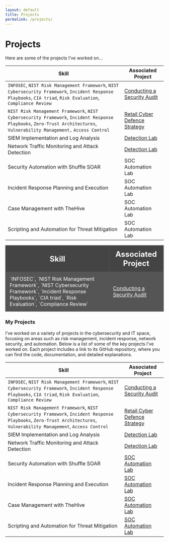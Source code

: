 ```yaml
---
layout: default
title: Projects
permalink: /projects/
---
```



# Projects
Here are some of the projects I’ve worked on...



| **Skill**                                         | Associated Project         |
|-----------------------------------------------|----------------------------|
|`INFOSEC`, `NIST Risk Management Framework`, `NIST Cybersecurity Framework`, `Incident Response Playbooks`, `CIA triad`, `Risk Evaluation`, `Compliance Review`           | <a href= https://github.com/JKopal101/Conducting-a-Security-Audit> Conducting a Security Audit </a>|
|`NIST Risk Management Framework`, `NIST Cybersecurity Framework`, `Incident Response Playbooks`, `Zero-Trust Architectures`, `Vulnerability Management,` `Access Control` | <a href="https://github.com/JKopal101/Retail-Cyber-Defence-Strategy">Retail Cyber Defence Strategy</a>|
| SIEM Implementation and Log Analysis          | <a href="https://google.com">Detection Lab</a>|
| Network Traffic Monitoring and Attack Detection | <a href="https://google.com">Detection Lab</a>|
| Security Automation with Shuffle SOAR         | SOC Automation Lab|
| Incident Response Planning and Execution      | SOC Automation Lab|
| Case Management with TheHive                  | SOC Automation Lab|
| Scripting and Automation for Threat Mitigation | SOC Automation Lab|



<table style="width:100%; background-color:#333; color:#fff; border-collapse:collapse; border:1px solid #555;">
  <thead>
    <tr style="background-color:#444;">
      <th style="font-size: 24px; padding:12px; border:1px solid #555;">Skill</th>
      <th style="font-size: 24px; padding:12px; border:1px solid #555;">Associated Project</th>
    </tr>
  </thead>
  <tbody>
    <tr style="background-color:#555;">
      <td style="padding:12px; border:1px solid #555;">`INFOSEC`, `NIST Risk Management Framework`, `NIST Cybersecurity Framework`, `Incident Response Playbooks`, `CIA triad`, `Risk Evaluation`, `Compliance Review`</td>
      <td style="padding:12px; border:1px solid #555;"><a href="https://github.com/JKopal101/Conducting-a-Security-Audit" style="color:white;">Conducting a Security Audit</a></td>
    </tr>
    <!-- Repeat for other rows -->
  </tbody>
</table>











### My Projects

I’ve worked on a variety of projects in the cybersecurity and IT space, focusing on areas such as risk management, incident response, network security, and automation. Below is a list of some of the key projects I’ve worked on. Each project includes a link to its GitHub repository, where you can find the code, documentation, and detailed explanations.

| **Skill**                                         | **Associated Project**         |
|---------------------------------------------------|--------------------------------|
| `INFOSEC`, `NIST Risk Management Framework`, `NIST Cybersecurity Framework`, `Incident Response Playbooks`, `CIA triad`, `Risk Evaluation`, `Compliance Review`           | [Conducting a Security Audit](https://github.com/JKopal101/Conducting-a-Security-Audit) |
| `NIST Risk Management Framework`, `NIST Cybersecurity Framework`, `Incident Response Playbooks`, `Zero-Trust Architectures`, `Vulnerability Management`, `Access Control` | [Retail Cyber Defence Strategy](https://github.com/JKopal101/Retail-Cyber-Defence-Strategy) |
| SIEM Implementation and Log Analysis              | [Detection Lab](https://github.com/JKopal101/Detection-Lab) |
| Network Traffic Monitoring and Attack Detection   | [Detection Lab](https://github.com/JKopal101/Detection-Lab) |
| Security Automation with Shuffle SOAR             | [SOC Automation Lab](https://github.com/JKopal101/SOC-Automation-Lab) |
| Incident Response Planning and Execution          | [SOC Automation Lab](https://github.com/JKopal101/SOC-Automation-Lab) |
| Case Management with TheHive                      | [SOC Automation Lab](https://github.com/JKopal101/SOC-Automation-Lab) |
| Scripting and Automation for Threat Mitigation     | [SOC Automation Lab](https://github.com/JKopal101/SOC-Automation-Lab) |














